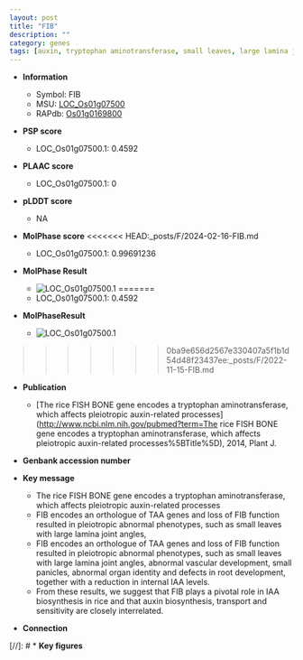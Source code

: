 ```yaml
---
layout: post
title: "FIB"
description: ""
category: genes
tags: [auxin, tryptophan aminotransferase, small leaves, large lamina joint angles, IAA, IAA biosynthesis, auxin biosynthesis, auxin transport, vascular development, panicle, organ identity, root development]
---
```


* **Information**  
    + Symbol: FIB  
    + MSU: [LOC_Os01g07500](http://rice.plantbiology.msu.edu/cgi-bin/ORF_infopage.cgi?orf=LOC_Os01g07500)  
    + RAPdb: [Os01g0169800](http://rapdb.dna.affrc.go.jp/viewer/gbrowse_details/irgsp1?name=Os01g0169800)  

* **PSP score**  
    + LOC_Os01g07500.1: 0.4592 

* **PLAAC score**  
    + LOC_Os01g07500.1: 0 

* **pLDDT score**
    + NA


* **MolPhase score**
<<<<<<< HEAD:_posts/F/2024-02-16-FIB.md
    + LOC_Os01g07500.1: 0.99691236

* **MolPhase Result**
    + ![LOC_Os01g07500.1](https://304243504.github.io/Pictures/LOC_Os01g/LOC_Os01g07500.1.png)
=======
    + LOC_Os01g07500.1: 0.4592

* **MolPhaseResult**
    + ![LOC_Os01g07500.1](https://ricepsp.github.io/pictures/LOC_Os01g/LOC_Os01g07500.1.png)
>>>>>>> 0ba9e656d2567e330407a5f1b1d54d48f23437ee:_posts/F/2022-11-15-FIB.md

* **Publication**  
    + [The rice FISH BONE gene encodes a tryptophan aminotransferase, which affects pleiotropic auxin-related processes](http://www.ncbi.nlm.nih.gov/pubmed?term=The rice FISH BONE gene encodes a tryptophan aminotransferase, which affects pleiotropic auxin-related processes%5BTitle%5D), 2014, Plant J.

* **Genbank accession number**  

* **Key message**  
    + The rice FISH BONE gene encodes a tryptophan aminotransferase, which affects pleiotropic auxin-related processes
    + FIB encodes an orthologue of TAA genes and loss of FIB function resulted in pleiotropic abnormal phenotypes, such as small leaves with large lamina joint angles,
    + FIB encodes an orthologue of TAA genes and loss of FIB function resulted in pleiotropic abnormal phenotypes, such as small leaves with large lamina joint angles, abnormal vascular development, small panicles, abnormal organ identity and defects in root development, together with a reduction in internal IAA levels.
    + From these results, we suggest that FIB plays a pivotal role in IAA biosynthesis in rice and that auxin biosynthesis, transport and sensitivity are closely interrelated.

* **Connection**  

[//]: # * **Key figures**  


